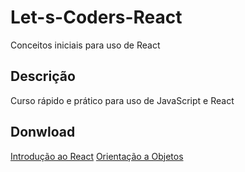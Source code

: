 # Let-s-Coders-React
Conceitos iniciais para uso de React

## Descrição
Curso rápido e prático para uso de JavaScript e React

## Donwload
[Introdução ao React]()
[Orientação a Objetos]()
